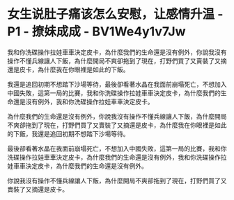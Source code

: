 # 女生说肚子痛该怎么安慰，让感情升温 - P1 - 撩妹成成 - BV1We4y1v7Jw

我和你洗碟操作拉娃車車決定皮卡，為什麼我們的生命還是沒有例外，你說我沒有操作不懂兵線讓人下飯，為什麼開局不爽卻拖到了現在，打野們買了又賣裝了又摘還是皮卡，為什麼我在你眼裡是如此的下飯。

我還是追回初期不想踏下沙場等待，最後卻看著水晶在我面前崩塌死亡，不想加入中國失敗，這第一局的比賽，我和你洗碟操作拉娃車車決定皮卡，為什麼我們的生命還是沒有例外，我和你洗碟操作拉娃車車決定皮卡。

為什麼我們的生命還是沒有例外，你說我沒有操作不懂兵線讓人下飯，為什麼開局不爽卻拖到了現在，打野們買了又賣裝了又摘還是皮卡，為什麼我在你眼裡是如此的下飯，我還是追回初期不想踏下沙場等待。

最後卻看著水晶在我面前崩塌死亡，不想加入中國失敗，這第一局的比賽，我和你洗碟操作拉娃車車決定皮卡，為什麼我們的生命還是沒有例外，我和你洗碟操作拉娃車車決定皮卡，為什麼我們的生命還是沒有例外。

你說我沒有操作不懂兵線讓人下飯，為什麼開局不爽卻拖到了現在，打野們買了又賣裝了又摘還是皮卡。